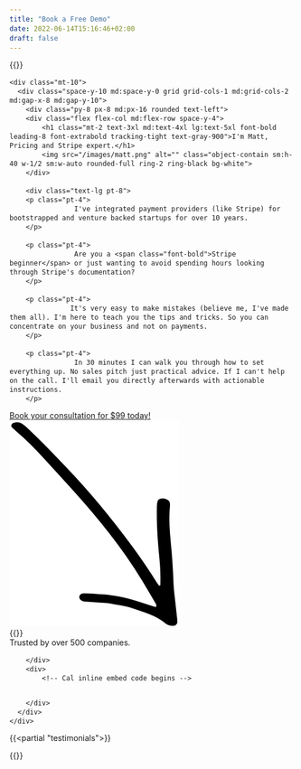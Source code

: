 ```yaml
---
title: "Book a Free Demo"
date: 2022-06-14T15:16:46+02:00
draft: false
---
```


{{<rawhtml>}}
    <div class="py-12 bg-gray-100">
        <div class="max-w-7xl mx-auto px-4 sm:px-6 lg:px-8 text-center">
            

    <div class="mt-10">
      <div class="space-y-10 md:space-y-0 grid grid-cols-1 md:grid-cols-2 md:gap-x-8 md:gap-y-10">
        <div class="py-8 px-8 md:px-16 rounded text-left">
        <div class="flex flex-col md:flex-row space-y-4">
            <h1 class="mt-2 text-3xl md:text-4xl lg:text-5xl font-bold leading-8 font-extrabold tracking-tight text-gray-900">I'm Matt, Pricing and Stripe expert.</h1>
            <img src="/images/matt.png" alt="" class="object-contain sm:h-40 w-1/2 sm:w-auto rounded-full ring-2 ring-black bg-white">
        </div>

        <div class="text-lg pt-8">
        <p class="pt-4">
                    I've integrated payment providers (like Stripe) for bootstrapped and venture backed startups for over 10 years.
        </p>

        <p class="pt-4">
                    Are you a <span class="font-bold">Stripe beginner</span> or just wanting to avoid spending hours looking through Stripe's documentation?
        </p>

        <p class="pt-4">
                   It's very easy to make mistakes (believe me, I've made them all). I'm here to teach you the tips and tricks. So you can concentrate on your business and not on payments.
        </p>        

        <p class="pt-4">
                    In 30 minutes I can walk you through how to set everything up. No sales pitch just practical advice. If I can't help on the call. I'll email you directly afterwards with actionable instructions.
        </p>
        
<div class="pt-8">
            <div class="flex">
            <a href="https://calendly.com/pricewell-matt/consult" class="underline">Book your consultation for <span class="font-bold">$99</span> today!</a>
            <img src="/images/arrow.png" alt="" class="w-8 m-auto pt-4 flip relative bottom-4 hidden md:visible"/>
            </div>
            <div class="pt-4 flex items-center">
            {{<partial "testimonial-avatars">}}
            </div>
            <div>
            Trusted by over 500 companies.
            </div>
            </div>
        </div>


        </div>
        <div> 
            <!-- Cal inline embed code begins -->
<div style="width:100%;height:100%;overflow:scroll" id="my-cal-inline"></div>
<!-- Cal inline embed code begins -->
<div style="width:100%;height:100%;overflow:scroll" id="my-cal-inline"></div>
<script type="text/javascript">
  (function (C, A, L) { let p = function (a, ar) { a.q.push(ar); }; let d = C.document; C.Cal = C.Cal || function () { let cal = C.Cal; let ar = arguments; if (!cal.loaded) { cal.ns = {}; cal.q = cal.q || []; d.head.appendChild(d.createElement("script")).src = A; cal.loaded = true; } if (ar[0] === L) { const api = function () { p(api, arguments); }; const namespace = ar[1]; api.q = api.q || []; typeof namespace === "string" ? (cal.ns[namespace] = api) && p(api, ar) : p(cal, ar); return; } p(cal, ar); }; })(window, "https://app.cal.com/embed/embed.js", "init");
Cal("init", "consult-30", {origin:"https://cal.com"});

  Cal.ns["consult-30"]("inline", {
	elementOrSelector:"#my-cal-inline",
	calLink: "pricewell/consult-30",
	layout: "month_view"
  });
  
  Cal.ns["consult-30"]("ui", {"styles":{"branding":{"brandColor":"#000000"}},"hideEventTypeDetails":true,"layout":"month_view"});
  </script>
  <!-- Cal inline embed code ends -->
  <!-- Cal inline embed code ends -->
        </div>
      </div>
    </div>
  </div>
</div>

{{<partial "testimonials">}}

{{</rawhtml>}}